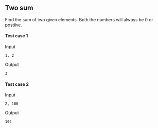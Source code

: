 ## Two sum

Find the sum of two given elements. Both the numbers will always be 0 or postiive.

#### Test case 1


Input

```
1, 2
```

Output

```
3
```

#### Test case 2

Input

```
2, 100
```

Output

```
102
```
